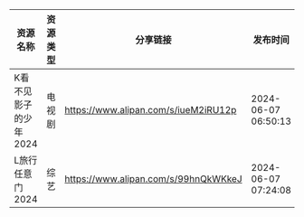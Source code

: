 | 资源名称          | 资源类型 | 分享链接                                 | 发布时间                |
| ------------- | ---- | ------------------------------------ | ------------------- |
| K看不见影子的少年2024 | 电视剧  | https://www.alipan.com/s/iueM2iRU12p | 2024-06-07 06:50:13 |
| L旅行任意门2024    | 综艺   | https://www.alipan.com/s/99hnQkWKkeJ | 2024-06-07 07:24:08 |
